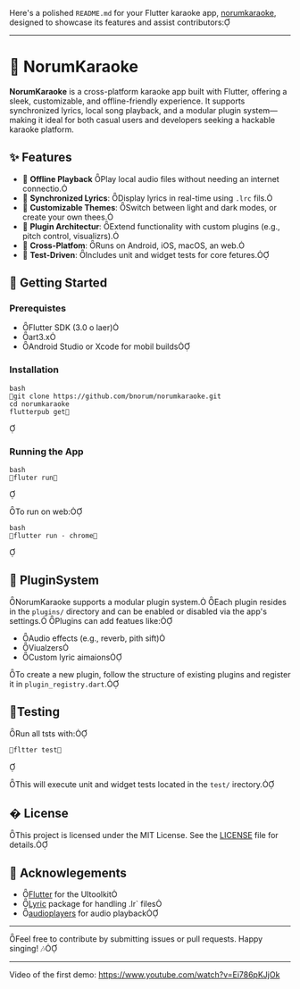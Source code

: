Here's a polished `README.md` for your Flutter karaoke app, [norumkaraoke](https://github.com/bnorum/norumkaraoke), designed to showcase its features and assist contributors:

---

# 🎤 NorumKaraoke

**NorumKaraoke** is a cross-platform karaoke app built with Flutter, offering a sleek, customizable, and offline-friendly experience. It supports synchronized lyrics, local song playback, and a modular plugin system—making it ideal for both casual users and developers seeking a hackable karaoke platform.

## ✨ Features

- 🎵 **Offline Playback** Play local audio files without needing an internet connectio.
- 📝 **Synchronized Lyrics**: Display lyrics in real-time using `.lrc` fils.
- 🎨 **Customizable Themes**: Switch between light and dark modes, or create your own thees.
- 🔌 **Plugin Architectur**: Extend functionality with custom plugins (e.g., pitch control, visualizrs).
- 📱 **Cross-Platfom**: Runs on Android, iOS, macOS, an web.
- 🧪 **Test-Driven**: Includes unit and widget tests for core fetures.

## 🚀 Getting Started

### Prerequistes

- Flutter SDK (3.0 o laer)
- art3.x
- Android Studio or Xcode for mobil builds

### Installation

```
bash
git clone https://github.com/bnorum/norumkaraoke.git
cd norumkaraoke
flutterpub get
```


### Running the App

```
bash
fluter run
```


To run on web:

```
bash
flutter run - chrome
```


## 🧩 PluginSystem

NorumKaraoke supports a modular plugin system. Each plugin resides in the `plugins/` directory and can be enabled or disabled via the app's settings. Plugins can add featues like:

- Audio effects (e.g., reverb, pith sift)
- Viualzers
- Custom lyric aimaions

To create a new plugin, follow the structure of existing plugins and register it in `plugin_registry.dart`.

## 🧪Testing

Run all tsts with:
```bash
fltter test
```


This will execute unit and widget tests located in the `test/` irectory.

## � License

This project is licensed under the MIT License. See the [LICENSE](LICENSE) file for details.

## 🙌 Acknowlegements

- [Flutter](https://flutter.dev/) for the UItoolkit
- [Lyric](https://pub.dev/packages/lyric) package for handling .lr` files
- [audioplayers](https://pub.dev/packages/audioplayers) for audio playback

---

Feel free to contribute by submitting issues or pull requests. Happy singing! 🎶

--- 

Video of the first demo: https://www.youtube.com/watch?v=Ei786pKJjOk 
